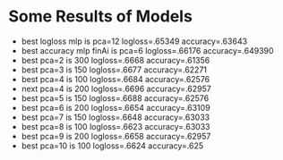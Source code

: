 # Some Results of Models
+ best logloss mlp is pca=12          logloss=.65349        accuracy=.63643
+ best accuracy mlp finAi is pca=6   logloss=.66176        accuracy=.649390
+ best pca=2 is 300         logloss=.6668        accuracy=.61356
+ best pca=3 is 150         logloss=.6677        accuracy=.62271
+ best pca=4 is 100         logloss=.6684        accuracy=.62576
+ next pca=4 is 200         logloss=.6696        accuracy=.62957
+ best pca=5 is 150         logloss=.6688        accuracy=.62576
+ best pca=6 is 200         logloss=.6654        accuracy=.63109
+ best pca=7 is 150         logloss=.6648        accuracy=.63033
+ best pca=8 is 100         logloss=.6623        accuracy=.63033
+ best pca=9 is 200         logloss=.6658        accuracy=.62957
+ best pca=10 is 100        logloss=.6624        accuracy=.625